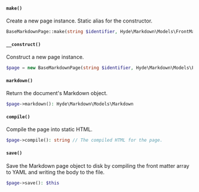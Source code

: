 <section id="base-markdown-page-methods">

<!-- Start generated docs for Hyde\Pages\Concerns\BaseMarkdownPage -->
<!-- Generated by HydePHP DocGen script at 2023-03-10 18:22:36 in 0.67ms -->

#### `make()`

Create a new page instance. Static alias for the constructor.

```php
BaseMarkdownPage::make(string $identifier, Hyde\Markdown\Models\FrontMatter|array $matter, Hyde\Markdown\Models\Markdown|string $markdown): static
```

#### `__construct()`

Construct a new page instance.

```php
$page = new BaseMarkdownPage(string $identifier, Hyde\Markdown\Models\FrontMatter|array $matter, Hyde\Markdown\Models\Markdown|string $markdown): void
```

#### `markdown()`

Return the document&#039;s Markdown object.

```php
$page->markdown(): Hyde\Markdown\Models\Markdown
```

#### `compile()`

Compile the page into static HTML.

```php
$page->compile(): string // The compiled HTML for the page.
```

#### `save()`

Save the Markdown page object to disk by compiling the front matter array to YAML and writing the body to the file.

```php
$page->save(): $this
```

<!-- End generated docs for Hyde\Pages\Concerns\BaseMarkdownPage -->

</section>
